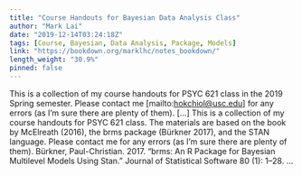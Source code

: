 ```yaml
---
title: "Course Handouts for Bayesian Data Analysis Class"
author: "Mark Lai"
date: "2019-12-14T03:24:18Z"
tags: [Course, Bayesian, Data Analysis, Package, Models]
link: "https://bookdown.org/marklhc/notes_bookdown/"
length_weight: "30.9%"
pinned: false
---
```


This is a collection of my course handouts for PSYC 621 class in the 2019 Spring semester. Please contact me [mailto:hokchiol@usc.edu] for any errors (as I’m sure there are plenty of them). [...] This is a collection of my course handouts for PSYC 621 class. The materials are
based on the book by McElreath (2016), the brms package
(Bürkner 2017), and the STAN language. Please contact
me for any errors (as I’m sure there are plenty of
them). Bürkner, Paul-Christian. 2017. “brms: An R Package for Bayesian Multilevel Models Using Stan.” Journal of Statistical Software 80 (1): 1–28. ...
